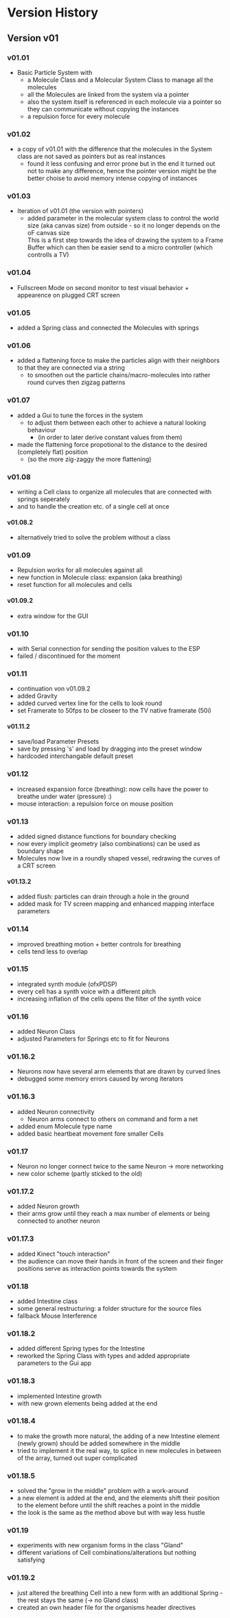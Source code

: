 # Version History


## Version v01

###  v01.01
- Basic Particle System with
  - a Molecule Class and a Molecular System Class to manage all the molecules
  - all the Molecules are linked from the system via a pointer
  - also the system itself is referenced in each molecule via a pointer so they can communicate without copying the instances
  - a repulsion force for every molecule 

###  v01.02
- a copy of v01.01 with the difference that the molecules in the System class are not saved as pointers but as real instances
  - found it less confusing and error prone but in the end it turned out not to make any difference, hence the pointer version might be the better choise to avoid memory intense copying of instances

###  v01.03
- Iteration of v01.01 (the version with pointers)
  - added parameter in the molecular system class to control the world size (aka canvas size) from outside - so it no longer depends on the oF canvas size  
  This is a first step towards the idea of drawing the system to a Frame Buffer which can then be easier send to a micro controller (which controlls a TV)

### v01.04
- Fullscreen Mode on second monitor to test visual behavior + appearence on plugged CRT screen

### v01.05
- added a Spring class and connected the Molecules with springs

### v01.06
- added a flattening force to make the particles align with their neighbors to that they are connected via a string
  - to smoothen out the particle chains/macro-molecules into rather round curves then zigzag patterns

### v01.07
- added a Gui to tune the forces in the system
  - to adjust them between each other to achieve a natural looking behaviour
    - (in order to later derive constant values from them)
- made the flattening force propotional to the distance to the desired (completely flat) position
  - (so the more zig-zaggy the more flattening)

### v01.08
- writing a Cell class to organize all molecules that are connected with springs seperately
- and to handle the creation etc. of a single cell at once  
#### v01.08.2
- alternatively tried to solve the problem without a class

### v01.09
- Repulsion works for all molecules against all
- new function in Molecule class: expansion (aka breathing)
- reset function for all molecules and cells  
#### v01.09.2  
- extra window for the GUI

### v01.10
- with Serial connection for sending the position values to the ESP
- failed / discontinued for the moment

### v01.11
- continuation von v01.09.2
- added Gravity
- added curved vertex line for the cells to look round
- set Framerate to 50fps to be closeer to the TV native framerate (50i) 
#### v01.11.2
- save/load Parameter Presets
- save by pressing 's' and load by dragging into the preset window
- hardcoded interchangable default preset

### v01.12
- increased expansion force (breathing): now cells have the power to breathe under water (pressure) :)
- mouse interaction: a repulsion force on mouse position

### v01.13
- added signed distance functions for boundary checking
- now every implicit geometry (also combinations) can be used as boundary shape
- Molecules now live in a roundly shaped vessel, redrawing the curves of a CRT screen
#### v01.13.2
- added flush: particles can drain through a hole in the ground
- added mask for TV screen mapping and enhanced mapping interface parameters

### v01.14
- improved breathing motion + better controls for breathing
- cells tend less to overlap

### v01.15
- integrated synth module (ofxPDSP)
- every cell has a synth voice with a different pitch
- increasing inflation of the cells opens the filter of the synth voice

### v01.16
- added Neuron Class
- adjusted Parameters for Springs etc to fit for Neurons

### v01.16.2
- Neurons now have several arm elements that are drawn by curved lines
- debugged some memory errors caused by wrong iterators

### v01.16.3
- added Neuron connectivity
  - Neuron arms connect to others on command and form a net
- added enum Molecule type name
- added basic heartbeat movement fore smaller Cells

### v01.17
- Neuron no longer connect twice to the same Neuron -> more networking
- new color scheme (partly sticked to the old)

### v01.17.2
- added Neuron growth
- their arms grow until they reach a max number of elements or being connected to another neuron

### v01.17.3
- added Kinect "touch interaction"
- the audience can move their hands in front of the screen and their finger positions serve as interaction points towards the system

### v01.18
- added Intestine class
- some general restructuring: a folder structure for the source files
- fallback Mouse Interference

### v01.18.2
- added different Spring types for the Intestine
- reworked the Spring Class with types and added appropriate parameters to the Gui app

### v01.18.3
- implemented Intestine growth
- with new grown elements being added at the end

### v01.18.4
- to make the growth more natural, the adding of a new Intestine element (newly grown) should be added somewhere in the middle
- tried to implement it the real way, to splice in new molecules in between of the array, turned out super complicated

### v01.18.5
- solved the "grow in the middle" problem with a work-around
- a new element is added at the end, and the elements shift their position to the element before until the shift reaches a point in the middle
- the look is the same as the method above but with way less hustle

### v01.19
- experiments with new organism forms in the class "Gland"
- different variations of Cell combinations/alterations but nothing satisfying

### v01.19.2
- just altered the breathing Cell into a new form with an additional Spring - the rest stays the same (-> no Gland class)
- created an own header file for the organisms header directives